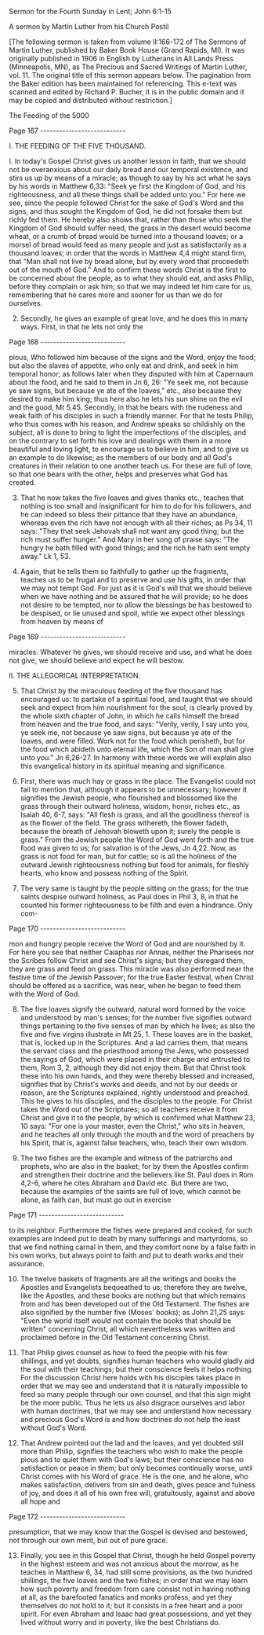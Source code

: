 Sermon for the Fourth Sunday in Lent; John 6:1-15
	
	

A sermon by Martin Luther from his Church Postil

[The following sermon is taken from volume II:166-172 of The Sermons of Martin Luther, published by Baker Book House (Grand Rapids, MI). It was originally published in 1906 in English by Lutherans in All Lands Press (Minneapolis, MN), as The Precious and Sacred Writings of Martin Luther, vol. 11. The original title of this sermon appears below. The pagination from the Baker edition has been maintained for referencing. This e-text was scanned and edited by Richard P. Bucher, it is in the public domain and it may be copied and distributed without restriction.]

The Feeding of the 5000

Page 167 ---------------------------

I. THE FEEDING OF THE FIVE THOUSAND.


I. In today's Gospel Christ gives us another lesson in faith, that we should not be overanxious about our daily bread and our temporal existence, and stirs us up by means of a miracle; as though to say by his act what he says by his words in Matthew 6,33: "Seek ye first the Kingdom of God, and his righteousness, and all these things shall be added unto you." For here we see, since the people followed Christ for the sake of God's Word and the signs, and thus sought the Kingdom of God, he did not forsake them but richly fed them. He hereby also shows that, rather than those who seek the Kingdom of God should suffer need, the grass in the desert would become wheat, or a crumb of bread would be turned into a thousand loaves; or a morsel of bread would feed as many people and just as satisfactorily as a thousand loaves; in order that the words in Matthew 4,4 might stand firm, that "Man shall not live by bread alone, but by every word that proceedeth out of the mouth of God." And to confirm these words Christ is the first to be concerned about the people, as to what they should eat, and asks Philip, before they complain or ask him; so that we may indeed let him care for us, remembering that he cares more and sooner for us than we do for ourselves.


2. Secondly, he gives an example of great love, and he does this in many ways. First, in that he lets not only the

Page 168 ---------------------------

pious, Who followed him because of the signs and the Word, enjoy the food; but also the slaves of appetite, who only eat and drink, and seek in him temporal honor; as follows later when they disputed with him at Capernaum about the food, and he said to them in Jn 6, 26: "Ye seek me, not because ye saw signs, but because ye ate of the loaves," etc., also because they desired to make him king; thus here also he lets his sun shine on the evil and the good, Mt 5,45. Secondly, in that he bears with the rudeness and weak faith of his disciples in such a friendly manner. For that he tests Philip, who thus comes with his reason, and Andrew speaks so childishly on the subject, all is done to bring to light the imperfections of the disciples, and on the contrary to set forth his love and dealings with them in a more beautiful and loving light, to encourage us to believe in him, and to give us an example to do likewise; as the members of our body and all God's creatures in their relation to one another teach us. For these are full of love, so that one bears with the other, helps and preserves what God has created.


3. That he now takes the five loaves and gives thanks etc., teaches that nothing is too small and insignificant for him to do for his followers, and he can indeed so bless their pittance that they have an abundance, whereas even the rich have not enough with all their riches; as Ps 34, 11 says: "They that seek Jehovah shall not want any good thing; but the rich must suffer hunger." And Mary in her song of praise says: "The hungry he bath filled with good things; and the rich he hath sent empty away." Lk 1, 53.


4. Again, that he tells them so faithfully to gather up the fragments, teaches us to be frugal and to preserve and use his gifts, in order that we may not tempt God. For just as it is God's will that we should believe when we have nothing and be assured that he will provide; so he does not desire to be tempted, nor to allow the blessings be has bestowed to be despised, or lie unused and spoil, while we expect other blessings from heaven by means of

Page 169 ---------------------------

miracles. Whatever he gives, we should receive and use, and what he does not give, we should believe and expect he will bestow.


II. THE ALLEGORICAL INTERPRETATION.


5. That Christ by the miraculous feeding of the five thousand has encouraged us: to partake of a spiritual food, and taught that we should seek and expect from him nourishment for the soul, is clearly proved by the whole sixth chapter of John, in which he calls himself the bread from heaven and the true food, and says: "Verily, verily, I say unto you, ye seek me, not because ye saw signs, but because ye ate of the loaves, and were filled. Work not for the food which perisheth, but for the food which abideth unto eternal life, which the Son of man shall give unto you." Jn 6,26-27. In harmony with these words we will explain also this evangelical history in its spiritual meaning and significance.


6. First, there was much hay or grass in the place. The Evangelist could not fail to mention that, although it appears to be unnecessary; however it signifies the Jewish people, who flourished and blossomed like the grass through their outward holiness, wisdom, honor, riches etc., as Isaiah 40, 6-7, says: "All flesh is grass, and all the goodliness thereof is as the flower of the field. The grass withereth, the flower fadeth, because the breath of Jehovah bloweth upon it; surely the people is grass." From the Jewish people the Word of God went forth and the true food was given to us; for salvation is of the Jews, Jn 4,22. Now, as grass is not food for man, but for cattle; so is all the holiness of the outward Jewish righteousness nothing but food for animals, for fleshly hearts, who know and possess nothing of the Spirit.


7. The very same is taught by the people sitting on the grass; for the true saints despise outward holiness, as Paul does in Phil 3, 8, in that he counted his former righteousness to be filth and even a hindrance. Only com-

Page 170 ---------------------------

mon and hungry people receive the Word of God and are nourished by it. For here you see that neither Caiaphas nor Annas, neither the Pharisees nor the Scribes follow Christ and see Christ's signs; but they disregard them, they are grass and feed on grass. This miracle was also performed near the festive time of the Jewish Passover; for the true Easter festival, when Christ should be offered as a sacrifice, was near, when he began to feed them with the Word of God.


8. The five loaves signify the outward, natural word formed by the voice and understood by man's senses; for the number five signifies outward things pertaining to the five senses of man by which he lives; as also the five and five virgins illustrate in Mt 25, 1. These loaves are in the basket, that is, locked up in the Scriptures. And a lad carries them, that means the servant class and the priesthood among the Jews, who possessed the sayings of God, which were placed in their charge and entrusted to them, Rom 3, 2, although they did not enjoy them. But that Christ took these into his own hands, and they were thereby blessed and increased, signifies that by Christ's works and deeds, and not by our deeds or reason, are the Scriptures explained, rightly understood and preached. This he gives to his disciples, and the disciples to the people. For Christ takes the Word out of the Scriptures; so all teachers receive it from Christ and give it to the people, by which is confirmed what Matthew 23, 10 says: "For one is your master, even the Christ," who sits in heaven, and he teaches all only through the mouth and the word of preachers by his Spirit, that is, against false teachers, who, teach their own wisdom.


9. The two fishes are the example and witness of the patriarchs and prophets, who are also in the basket; for by them the Apostles confirm and strengthen their doctrine and the believers like St. Paul does in Rom 4,2-6, where he cites Abraham and David etc. But there are two, because the examples of the saints are full of love, which cannot be alone, as faith can, but must go out in exercise

Page 171 ---------------------------

to its neighbor. Furthermore the fishes were prepared and cooked; for such examples are indeed put to death by many sufferings and martyrdoms, so that we find nothing carnal in them, and they comfort none by a false faith in his own works, but always point to faith and put to death works and their assurance.


10. The twelve baskets of fragments are all the writings and books the Apostles and Evangelists bequeathed to us; therefore they are twelve, like the Apostles, and these books are nothing but that which remains from and has been developed out of the Old Testament. The fishes are also signified by the number five (Moses' books); as John 21,25 says: "Even the world itself would not contain the books that should be written" concerning Christ, all which nevertheless was written and proclaimed before in the Old Testament concerning Christ.


11. That Philip gives counsel as how to feed the people with his few shillings, and yet doubts, signifies human teachers who would gladly aid the soul with their teachings; but their conscience feels it helps nothing. For the discussion Christ here holds with his disciples takes place in order that we may see and understand that it is naturally impossible to feed so many people through our own counsel, and that this sign might be the more public. Thus he lets us also disgrace ourselves and labor with human doctrines, that we may see and understand how necessary and precious God's Word is and how doctrines do not help the least without God's Word.


12. That Andrew pointed out the lad and the loaves, and yet doubted still more than Philip, signifies the teachers who wish to make the people pious and to quiet them with God's laws; but their conscience has no satisfaction or peace in them; but only becomes continually worse, until Christ comes with his Word of grace. He is the one, and he alone, who makes satisfaction, delivers from sin and death, gives peace and fulness of joy, and does it all of his own free will, gratuitously, against and above all hope and

Page 172 ---------------------------

presumption, that we may know that the Gospel is devised and bestowed, not through our own merit, but out of pure grace.


13. Finally, you see in this Gospel that Christ, though he held Gospel poverty in the highest esteem and was not anxious about the morrow, as he teaches in Matthew 6, 34, had still some provisions, as the two hundred shillings, the five loaves and the two fishes; in order that we may learn how such poverty and freedom from care consist not in having nothing at all, as the barefooted fanatics and monks profess, and yet they themselves do not hold to it; but it consists in a free heart and a poor spirit. For even Abraham and Isaac had great possessions, and yet they lived without worry and in poverty, like the best Christians do.